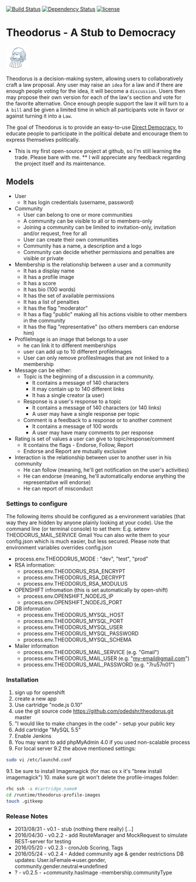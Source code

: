 [![Build Status](https://travis-ci.org/odedshr/theodorus.svg?branch=gh-pages.src)](https://travis-ci.org/odedshr/theodorus) [![Dependency Status](https://david-dm.org/odedshr/theodorus.svg?theme=shields.io)](https://david-dm.org/odedshr/theodorus) [![license](http://img.shields.io/badge/license-GNU-brightgreen.svg)](https://github.com/odedshr/theodorus/blob/master/LICENSE)

# Theodorus - A Stub to Democracy

![Theodorus](https://raw.githubusercontent.com/odedshr/theodorus/gh-pages.src/img/logo.png "Theodorus")

Theodorus is a decision-making system, allowing users to collaboratively craft a law proposal.
Any user may raise an `idea` for a law and if there are enough people voting for the idea,
it will become a `discussion`. Users then may propose their own version for each of the law's section and vote for
the favorite alternative. Once enough people support the law it will turn to a `A bill` and be given a limited
time in which all participants vote in favor or against turning it into a `Law`.

The goal of Theodorus is to provide an easy-to-use [Direct Democracy](http://en.wikipedia.org/wiki/Direct_democracy),
to educate people to participate in the political debate and encourage them to express themselves politically.

* This is my first open-source project at github, so I'm still learning the trade. Please bare with me.
** I will appreciate any feedback regarding the project itself and its maintenance.

## Models
* User
  - It has login credentials (username, password)
* Community
  - User can belong to one or more communities
  - A community can be visible to all or to members-only
  - Joining a community can be limited to invitation-only, invitation and/or request, free for all
  - User can create their own communities
  - Community has a name, a description and a logo
  - Community can decide whether permissions and penalties are visible or private
* Membership is the relationship between a user and a community
  - It has a display name
  - It has a profile image
  - It has a score
  - It has bio (100 words)
  - It has the set of available permissions
  - It has a list of penalties
  - It has the flag "moderator"
  - It has a flag "public" making all his actions visible to other members in the community
  - It has the flag "representative" (so others members can endorse him)
* ProfileImage is an image that belongs to a user
  - he can link it to different memberships
  - user can add up to 10 different profileImages
  - User can only remove profilesImages that are not linked to a membership
* Message can be either:
  - Topic is the beginning of a discussion in a community.
      - It contains a message of 140 characters
      - It may contain up to 140 different links
      - It has a single creator (a user)
  - Response is a user's response to a topic
      - It contains a message of 140 characters (or 140 links)
      - A user may have a single response per topic
  - Comment is a feedback to a response or to another comment
      - It contains a message of 100 words
      - A user may have many comments to per response
* Rating is set of values a user can give to topic/response/comment
  - It contains the flags - Endorse, Follow, Report
  - Endorse and Report are mutually exclusive
* Interaction is the relationship between user to another user in his community
  - He can follow (meaning, he'll get notification on the user's activities)
  - He can endorse (meaning, he'll automatically endorse anything the representative will endorse)
  - He can report of misconduct



### Settings to configure
The following items should be configured as a environment variables (that way they are hidden by anyone plainly looking
at your code). Use the command line (or terminal console) to set them:
E.g. setenv THEODORUS_MAIL_SERVICE Gmail
You can also write them to your config.json which is much easier, but less secured. Please note that environment variables
 overrides config.json

* process.env.THEODORUS_MODE : "dev", "test", "prod"
* RSA information:
  - process.env.THEODORUS_RSA_ENCRYPT
  - process.env.THEODORUS_RSA_DECRYPT
  - process.env.THEODORUS_RSA_MODULUS
* OPENSHIFT infromation (this is set automatically by open-shift)
  - process.env.OPENSHIFT_NODEJS_IP
  - process.env.OPENSHIFT_NODEJS_PORT
* DB information
  - process.env.THEODORUS_MYSQL_HOST
  - process.env.THEODORUS_MYSQL_PORT
  - process.env.THEODORUS_MYSQL_USER
  - process.env.THEODORUS_MYSQL_PASSWORD
  - process.env.THEODORUS_MYSQL_SCHEMA
* Mailer information
  - process.env.THEODORUS_MAIL_SERVICE (e.g. "Gmail")
  - process.env.THEODORUS_MAIL_USER (e.g. "my-email@gmail.com")
  - process.env.THEODORUS_MAIL_PASSWORD (e.g. "7ru57n01")

###  Installation
  1. sign up for openshift
  2. create a new app
  3. Use cartridge "node.js 0.10"
  4. use the git source code https://github.com/odedshr/theodorus.git master
  5. "I would like to make changes in the code" - setup your public key
  6. Add cartridge "MySQL 5.5"
  7. Enable Jenkins
  8. You may want to add phpMyAdmin 4.0 if you used non-scalable process
  9. For local server
  9.2 the above mentioned settings:
  ```bash
  sudo vi /etc/launchd.conf
  ```
  9.1. be sure to install Imagemagick (for mac os x it's "brew install imagemagick")
  10. make sure git won't delete the profile-images folder:
  ```bash
rhc ssh -a #cartridge_name#
cd /runtime/theodorus-profile-images
 touch .gitkeep
  ```

###  Release Notes
- 2013/08/31 - v0.1 - stub (nothing there really)
[...]
- 2016/04/30 - v0.2.2 - add RouteManager and MockRequest to simulate REST-server for testing
- 2016/05/20 - v0.2.3 - cronJob Scoring, Tags
- 2016/05/24 - v0.2.4 - Added community age & gender restrictions
                        DB updates: User.isFemale=>user.gender, community.gender.neutral=>undefined
- ? - v0.2.5 - +community.hasImage -membership.communityType
